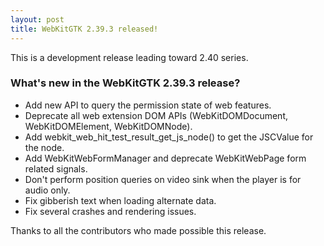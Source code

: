 ```yaml
---
layout: post
title: WebKitGTK 2.39.3 released!
---
```


This is a development release leading toward 2.40 series.

### What's new in the WebKitGTK 2.39.3 release?

 - Add new API to query the permission state of web features.
 - Deprecate all web extension DOM APIs (WebKitDOMDocument, WebKitDOMElement, WebKitDOMNode).
 - Add webkit_web_hit_test_result_get_js_node() to get the JSCValue for the node.
 - Add WebKitWebFormManager and deprecate WebKitWebPage form related signals.
 - Don't perform position queries on video sink when the player is for audio only.
 - Fix gibberish text when loading alternate data.
 - Fix several crashes and rendering issues.

Thanks to all the contributors who made possible this release.